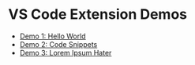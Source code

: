 # VS Code Extension Demos

- [Demo 1: Hello World](./demo-1-hello-world/README.md)
- [Demo 2: Code Snippets](./demo-2-code-snippets/README.md)
- [Demo 3: Lorem Ipsum Hater](./demo-3-lorem-ipsum-hater/README.md)
